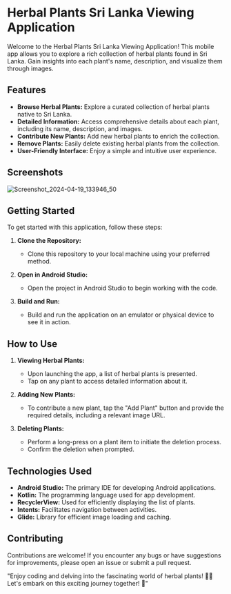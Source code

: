 # Herbal Plants Sri Lanka Viewing Application

Welcome to the Herbal Plants Sri Lanka Viewing Application! This mobile app allows you to explore a rich collection of herbal plants found in Sri Lanka. Gain insights into each plant's name, description, and visualize them through images.

## Features

- **Browse Herbal Plants:** Explore a curated collection of herbal plants native to Sri Lanka.
- **Detailed Information:** Access comprehensive details about each plant, including its name, description, and images.
- **Contribute New Plants:** Add new herbal plants to enrich the collection.
- **Remove Plants:** Easily delete existing herbal plants from the collection.
- **User-Friendly Interface:** Enjoy a simple and intuitive user experience.

## Screenshots


![Screenshot_2024-04-19_133946_50](https://github.com/dilshan1990/Herbal_Plants_Viewer_Application/assets/147279223/d7a3d620-e0ef-43b4-b17d-35acefb66958)




## Getting Started

To get started with this application, follow these steps:

1. **Clone the Repository:**
   - Clone this repository to your local machine using your preferred method.

2. **Open in Android Studio:**
   - Open the project in Android Studio to begin working with the code.

3. **Build and Run:**
   - Build and run the application on an emulator or physical device to see it in action.

## How to Use

1. **Viewing Herbal Plants:**
   - Upon launching the app, a list of herbal plants is presented.
   - Tap on any plant to access detailed information about it.

2. **Adding New Plants:**
   - To contribute a new plant, tap the "Add Plant" button and provide the required details, including a relevant image URL.

3. **Deleting Plants:**
   - Perform a long-press on a plant item to initiate the deletion process.
   - Confirm the deletion when prompted.

## Technologies Used

- **Android Studio:** The primary IDE for developing Android applications.
- **Kotlin:** The programming language used for app development.
- **RecyclerView:** Used for efficiently displaying the list of plants.
- **Intents:** Facilitates navigation between activities.
- **Glide:** Library for efficient image loading and caching.

## Contributing

Contributions are welcome! If you encounter any bugs or have suggestions for improvements, please open an issue or submit a pull request.

"Enjoy coding and delving into the fascinating world of herbal plants! 🌿🌱 Let's embark on this exciting journey together! 🚀"
